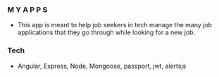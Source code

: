 ### M Y A P P S
- This app is meant to help job seekers in tech manage the many job applications that they go through while looking for a new job.

### Tech
- Angular, Express, Node, Mongoose, passport, jwt, alertsjs
